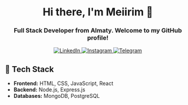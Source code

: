 <div id="header" align="center">
    <h1>Hi there, I'm  Meiirim 🐇</h1>
    <h3>Full Stack Developer from Almaty. Welcome to my GitHub profile!</h3>
</div>

<div id="socials" align="center">
    <a href="linkedin-url">
    <img src="https://img.shields.io/badge/LinkedIn-lavender?style=for-the-badge&logo=linkedin&logoColor=black" alt="LinkedIn"/>
  </a>
  <a href="https://www.instagram.com/meiirimim/">
    <img src="https://img.shields.io/badge/Instagram-lavender?style=for-the-badge&logo=instagram&logoColor=black" alt="Instagram"/>
  </a>
  <a href="https://t.me/meiirimim">
    <img src="https://img.shields.io/badge/Telegram-lavender?style=for-the-badge&logo=telegram&logoColor=black" alt="Telegram"/>
  </a>
</div>


## 🔧 Tech Stack
- **Frontend:** HTML, CSS, JavaScript, React
- **Backend:** Node.js, Express.js
- **Databases:** MongoDB, PostgreSQL
